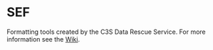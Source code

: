 # SEF
Formatting tools created by the C3S Data Rescue Service. For more information see the [Wiki](https://github.com/C3S-Data-Rescue-Lot1-WP3/SEF/wiki).
